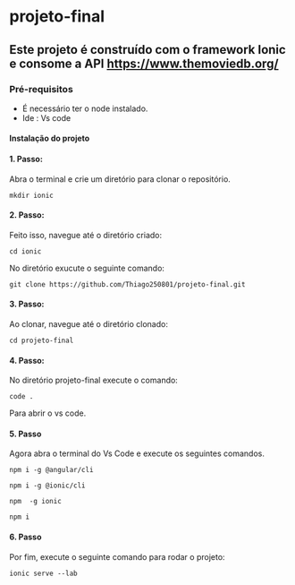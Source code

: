 # projeto-final

## Este projeto é construído com o framework Ionic e consome a API https://www.themoviedb.org/

### Pré-requisitos

 - É necessário ter o node instalado.
 - Ide : Vs code

#### Instalação do projeto

#### 1. Passo: 

Abra o terminal e crie um diretório para clonar o repositório.

`mkdir ionic`

#### 2. Passo: 

Feito isso, navegue até o diretório criado: 

`cd ionic`

No diretório exucute o seguinte comando: 

`git clone https://github.com/Thiago250801/projeto-final.git`

#### 3. Passo: 

Ao clonar, navegue até o diretório clonado: 

`cd projeto-final`

#### 4. Passo: 

No diretório projeto-final execute o comando: 

`code .`

Para abrir o vs code.

#### 5. Passo 

Agora abra o terminal do Vs Code e execute os seguintes comandos.

`npm i -g @angular/cli`

`npm i -g @ionic/cli`

`npm  -g ionic`

`npm i`

#### 6. Passo

Por fim, execute o seguinte comando para rodar o projeto: 

`ionic serve --lab`

#
